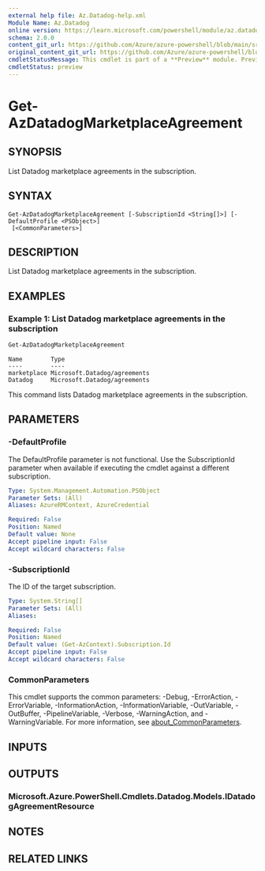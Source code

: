 ```yaml
---
external help file: Az.Datadog-help.xml
Module Name: Az.Datadog
online version: https://learn.microsoft.com/powershell/module/az.datadog/get-azdatadogmarketplaceagreement
schema: 2.0.0
content_git_url: https://github.com/Azure/azure-powershell/blob/main/src/Datadog/Datadog/help/Get-AzDatadogMarketplaceAgreement.md
original_content_git_url: https://github.com/Azure/azure-powershell/blob/main/src/Datadog/Datadog/help/Get-AzDatadogMarketplaceAgreement.md
cmdletStatusMessage: This cmdlet is part of a **Preview** module. Preview versions aren't recommended for use in production environments. For more information, see https://aka.ms/azps-refstatus.
cmdletStatus: preview
---
```

# Get-AzDatadogMarketplaceAgreement

## SYNOPSIS
List Datadog marketplace agreements in the subscription.

## SYNTAX

```
Get-AzDatadogMarketplaceAgreement [-SubscriptionId <String[]>] [-DefaultProfile <PSObject>]
 [<CommonParameters>]
```

## DESCRIPTION
List Datadog marketplace agreements in the subscription.

## EXAMPLES

### Example 1: List Datadog marketplace agreements in the subscription
```powershell
Get-AzDatadogMarketplaceAgreement
```

```output
Name        Type
----        ----
marketplace Microsoft.Datadog/agreements
Datadog     Microsoft.Datadog/agreements
```

This command lists Datadog marketplace agreements in the subscription.

## PARAMETERS

### -DefaultProfile
The DefaultProfile parameter is not functional.
Use the SubscriptionId parameter when available if executing the cmdlet against a different subscription.

```yaml
Type: System.Management.Automation.PSObject
Parameter Sets: (All)
Aliases: AzureRMContext, AzureCredential

Required: False
Position: Named
Default value: None
Accept pipeline input: False
Accept wildcard characters: False
```

### -SubscriptionId
The ID of the target subscription.

```yaml
Type: System.String[]
Parameter Sets: (All)
Aliases:

Required: False
Position: Named
Default value: (Get-AzContext).Subscription.Id
Accept pipeline input: False
Accept wildcard characters: False
```

### CommonParameters
This cmdlet supports the common parameters: -Debug, -ErrorAction, -ErrorVariable, -InformationAction, -InformationVariable, -OutVariable, -OutBuffer, -PipelineVariable, -Verbose, -WarningAction, and -WarningVariable. For more information, see [about_CommonParameters](http://go.microsoft.com/fwlink/?LinkID=113216).

## INPUTS

## OUTPUTS

### Microsoft.Azure.PowerShell.Cmdlets.Datadog.Models.IDatadogAgreementResource

## NOTES

## RELATED LINKS

